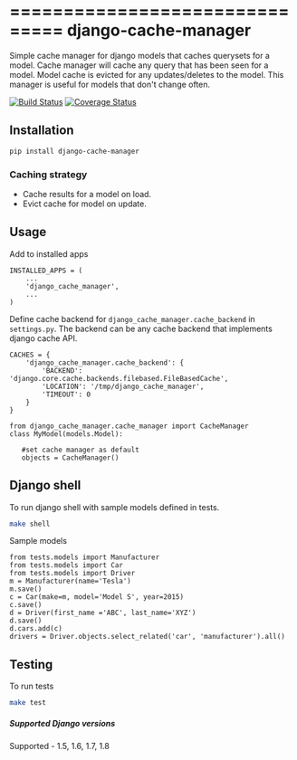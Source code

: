 ===============================
django-cache-manager
===============================

Simple cache manager for django models that caches querysets for a model. Cache manager will cache any query that has been seen for a model. Model cache is evicted for any updates/deletes to the model. This manager is useful for models that don't change often.

[![Build Status](https://travis-ci.org/vijaykatam/django-cache-manager.svg?branch=master)](https://travis-ci.org/vijaykatam/django-cache-manager)
[![Coverage Status](https://img.shields.io/coveralls/vijaykatam/django-cache-manager.svg)](https://coveralls.io/r/vijaykatam/django-cache-manager)

## Installation

```sh
pip install django-cache-manager
```

### Caching strategy
* Cache results for a model on load.
* Evict cache for model on update.


## Usage

Add to installed apps
```
INSTALLED_APPS = (
    ...
    'django_cache_manager',
    ...
)
```
Define cache backend for `django_cache_manager.cache_backend` in `settings.py`. The backend can be any cache backend
that implements django cache API.

```
CACHES = {
    'django_cache_manager.cache_backend': {
        'BACKEND': 'django.core.cache.backends.filebased.FileBasedCache',
        'LOCATION': '/tmp/django_cache_manager',
        'TIMEOUT': 0
    }
}
```

```
from django_cache_manager.cache_manager import CacheManager
class MyModel(models.Model):

   #set cache manager as default
   objects = CacheManager()

```


## Django shell
To run django shell with sample models defined in tests.
```sh
make shell
```
Sample models
```
from tests.models import Manufacturer
from tests.models import Car
from tests.models import Driver
m = Manufacturer(name='Tesla')
m.save()
c = Car(make=m, model='Model S', year=2015)
c.save()
d = Driver(first_name ='ABC', last_name='XYZ')
d.save()
d.cars.add(c)
drivers = Driver.objects.select_related('car', 'manufacturer').all()
```

## Testing

To run tests

```sh
make test
```

##### Supported Django versions
Supported - 1.5, 1.6, 1.7, 1.8




